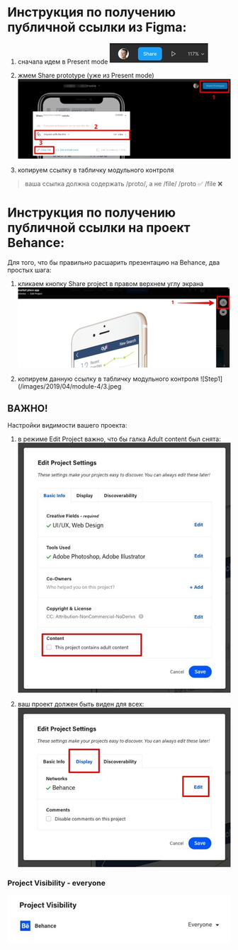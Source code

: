 # Инструкция по получению публичной ссылки из Figma:
1) сначала идем в Present mode
![Step1](/images/2019/04/module-4/1.jpeg)

2) жмем Share prototype (уже из Present mode)
![Step2](/images/2019/04/module-4/2.jpeg)

3) копируем ссылку в табличку модульного контроля
> ваша ссылка должна содержать /proto/, а не /file/
/proto ✅
/file ❌

# Инструкция по получению публичной ссылки на проект Behance:
Для того, что бы правильно расшарить презентацию на Behance, два простых шага:

1) кликаем кнопку Share project в правом верхнем углу экрана
![Step1](/images/2019/04/module-4/3.jpeg)

2) копируем данную ссылку в табличку модульного контроля
![Step1](/images/2019/04/module-4/3.jpeg

## ВАЖНО!
Настройки видимости вашего проекта:

1) в режиме Edit Project важно, что бы галка Adult content был снята:
![Step01](/images/2019/04/module-4/privacy01.jpeg)

2) ваш проект должен быть виден для всех:
![Step02](/images/2019/04/module-4/privacy02.jpeg)
### Project Visibility - everyone
![Step03](/images/2019/04/module-4/privacy03.jpeg)
